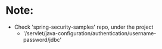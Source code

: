 # Note:
* Check 'spring-security-samples' repo, under the project
  * '/servlet/java-configuration/authentication/username-password/jdbc'
